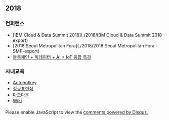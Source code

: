 <script async src="//pagead2.googlesyndication.com/pagead/js/adsbygoogle.js"></script>

<ins class="adsbygoogle"
     style="display:block; text-align:center;"
     data-ad-layout="in-article"
     data-ad-format="fluid"
     data-ad-client="ca-pub-9184373525576918"
     data-ad-slot="4673445327"></ins>

<script>
     (adsbygoogle = window.adsbygoogle || []).push({});
</script>

## 2018

### 컨퍼런스

- [IBM Cloud & Data Summit 2018](./2018/IBM Cloud & Data Summit 2018-export)
- [2018 Seoul Metropolitan Fora](./2018/2018 Seoul Metropolitan Fora - SMF-export)
- [블록체인 + 빅데이터 + AI + IoT 융합 특강](./2018/블록체인-빅데이터-AI-IoT-융합-특강-export)

### 사내교육

- [Autohotkey](./2018/Autohotkey-export)
- [정규표현식](./2018/Regex-export)
- [마크다운](./2018/Markdown-export)
- [Wiki](./2018/wiki-export)

<script async src="//pagead2.googlesyndication.com/pagead/js/adsbygoogle.js"></script>
<!-- 반응형 -->
<div style="text-align:center;margin-top:20px">
<ins class="adsbygoogle"
     style="display:block"
     data-ad-client="ca-pub-9184373525576918"
     data-ad-slot="1959714988"
     data-ad-format="auto"></ins></div>
<script>
(adsbygoogle = window.adsbygoogle || []).push({});
</script>

<div id="disqus_thread"></div>
<script>
var disqus_config = function () {
this.page.url = "https://jacegem.github.io/wrnd-share/"; // Replace PAGE_URL with your page's canonical URL variable
this.page.identifier = "wrnd-share"; // Replace PAGE_IDENTIFIER with your page's unique identifier variable
};
(function() { // DON'T EDIT BELOW THIS LINE
var d = document, s = d.createElement('script');
s.src = 'https://jacegem.disqus.com/embed.js';
s.setAttribute('data-timestamp', +new Date());
(d.head || d.body).appendChild(s);
})();
</script>
<noscript>Please enable JavaScript to view the <a href="https://disqus.com/?ref_noscript">comments powered by Disqus.</a></noscript>
